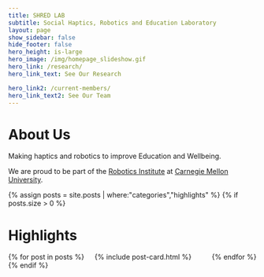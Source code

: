 ```yaml
---
title: SHRED LAB
subtitle: Social Haptics, Robotics and Education Laboratory 
layout: page
show_sidebar: false
hide_footer: false
hero_height: is-large
hero_image: /img/homepage_slideshow.gif
hero_link: /research/
hero_link_text: See Our Research

hero_link2: /current-members/
hero_link_text2: See Our Team
---
```


# About Us
Making haptics and robotics to improve Education and Wellbeing.

We are proud to be part of the [Robotics Institute](https://www.ri.cmu.edu/) at [Carnegie Mellon University](https://www.cmu.edu/).


{% assign posts = site.posts | where:"categories","highlights" %}
{% if posts.size > 0 %}
# Highlights
<div class="columns is-multiline">
    {% for post in posts %}
    <div class="column is-4-desktop is-6-tablet">
        {% include post-card.html %}
    </div>
    {% endfor %}
</div>
{% endif %}

